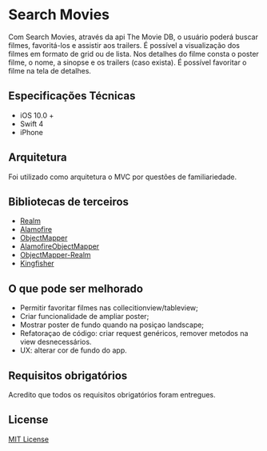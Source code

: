 # Search Movies

Com Search Movies, através da api The Movie DB, o usuário poderá buscar filmes, favoritá-los e assistir aos trailers. É possível a visualização dos filmes em formato de grid ou de lista. Nos detalhes do filme consta o poster filme, o nome, a sinopse e os trailers (caso exista). É possível favoritar o filme na tela de detalhes.

## Especificações Técnicas

- iOS 10.0 +
- Swift 4
- iPhone
 
## Arquitetura

Foi utilizado como arquitetura o MVC por questões de familiariedade.

## Bibliotecas de terceiros

- [Realm](https://realm.io/docs/swift/latest)
- [Alamofire](https://github.com/Alamofire/Alamofire)
- [ObjectMapper](https://github.com/Hearst-DD/ObjectMapper)
- [AlamofireObjectMapper](https://github.com/tristanhimmelman/AlamofireObjectMapper)
- [ObjectMapper-Realm](https://github.com/Jakenberg/ObjectMapper-Realm)
- [Kingfisher](https://github.com/onevcat/Kingfisher)

## O que pode ser melhorado

- Permitir favoritar filmes nas collecitionview/tableview;
- Criar funcionalidade de ampliar poster;
- Mostrar poster de fundo quando na posiçao landscape;
- Refatoraçao de código: criar request genéricos, remover metodos na view desnecessários.
- UX: alterar cor de fundo do app.

## Requisitos obrigatórios

Acredito que todos os requisitos obrigatórios foram entregues.

## License

[MIT License](https://github.com/nmacambira/SearchMovies/blob/master/LICENSE)

